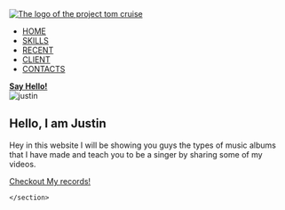 <!DOCTYPE html>
<html>
  <head>
    <meta charset="utf-8">
    <title>The Tom Cruise Actor </title>
    <link href="style.css" rel="stylesheet" type="text/css" />
  </head>
  <body>
    <section id="main">
      <nav>
        <a href="#" class="logo">
          <img src="swag-logo.png"alt="The logo of the project tom cruise">
        </a>
        <span class="menu-space"></span>
        <ul class="menu">
          <li><a href="#">HOME</a></li>
          <li><a href="#">SKILLS</a></li>
          <li><a href="#">RECENT</a></li>
          <li><a href="#">CLIENT</a></li>
          <li><a href="#">CONTACTS</a></li>
          </ul>
          <a href="#"class="Hey"><strong>Say Hello!</strong></a>
      </nav>
    </section>
    <section class="content">
      <div class="image">
        <img src="1016322_justin-bieber-wallpapers-hd.jpg"alt="justin">
            </div>
        <div class="main-text">
          <h1>Hello, I am Justin</h1>
          <p>Hey in this website I will be showing you guys the types of music albums that I have made and teach you to be a singer by sharing some of my videos. </p>
          <a href="records.html" class="records-btn">Checkout My records!</a>
        </div>
  
    </section>
  </body>
</html>
